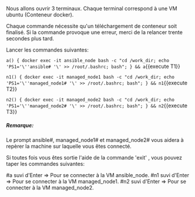 
Nous allons ouvrir 3 terminaux. Chaque terminal correspond à une VM ubuntu (Conteneur docker).

Chaque commande nécessite qu'un téléchargement de conteneur soit finalisé. Si la commande provoque une erreur, merci de la relancer trente secondes plus tard.

Lancer les commandes suivantes:

`a() { docker exec -it ansible_node bash -c "cd /work_dir; echo 'PS1='\''ansible# '\' >> /root/.bashrc; bash"; } && a`{{execute T1}}

`n1() { docker exec -it managed_node1 bash -c "cd /work_dir; echo 'PS1='\''managed_node1# '\' >> /root/.bashrc; bash"; } && n1`{{execute T2}}

`n2() { docker exec -it managed_node2 bash -c "cd /work_dir; echo 'PS1='\''managed_node2# '\' >> /root/.bashrc; bash"; } && n2`{{execute T3}}

##### _Remarque_:
Le prompt ansible#, managed_node1# et managed_node2# vous aidera à repèrer la machine sur laquelle vous êtes connecté.

Si toutes fois vous êtes sortie l'aide de la commande 'exit' , vous pouvez taper les commandes suivantes:

#a  suvi d'Enter => Pour se connecter à la VM ansible_node.
#n1 suvi d'Enter => Pour se connecter à la VM managed_node1.
#n2 suvi d'Enter => Pour se connecter à la VM managed_node2.
